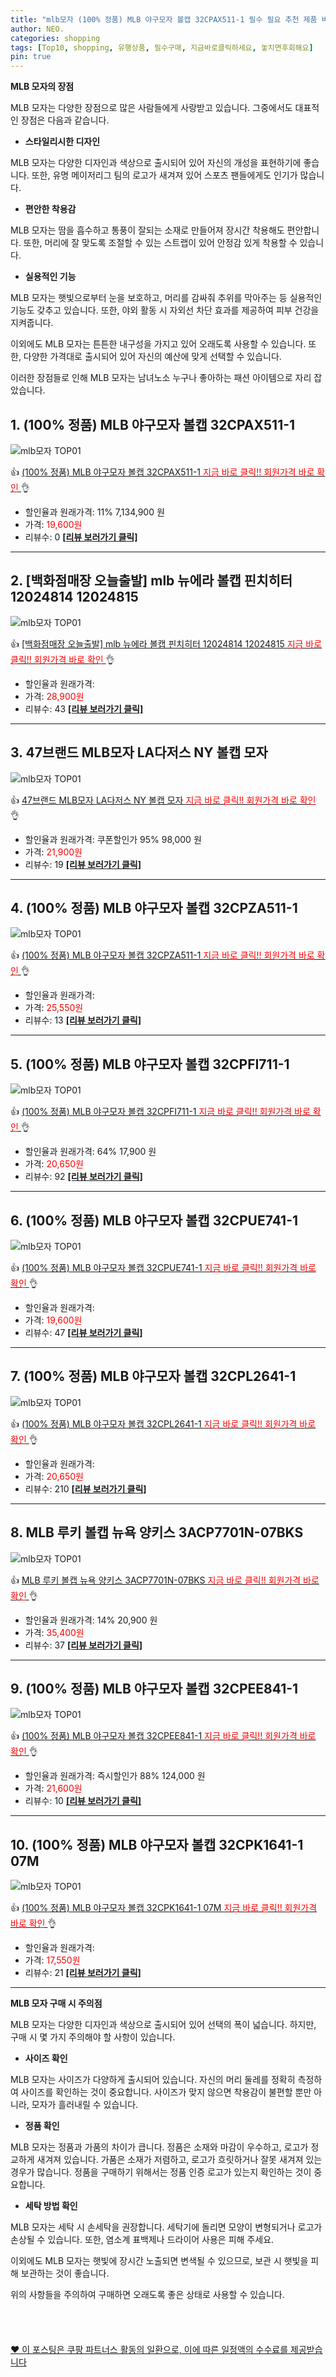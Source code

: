 ```yaml
---
title: "mlb모자 (100% 정품) MLB 야구모자 볼캡 32CPAX511-1 필수 필요 추천 제품 비교 최저 가격 비교 장점 구매 후기 구매평"
author: NEO.
categories: shopping
tags: [Top10, shopping, 유행상품, 필수구매, 지금바로클릭하세요, 놓치면후회해요]
pin: true
---
```

**MLB 모자의 장점**

MLB 모자는 다양한 장점으로 많은 사람들에게 사랑받고 있습니다. 그중에서도 대표적인 장점은 다음과 같습니다.

* **스타일리시한 디자인**

MLB 모자는 다양한 디자인과 색상으로 출시되어 있어 자신의 개성을 표현하기에 좋습니다. 또한, 유명 메이저리그 팀의 로고가 새겨져 있어 스포츠 팬들에게도 인기가 많습니다.

* **편안한 착용감**

MLB 모자는 땀을 흡수하고 통풍이 잘되는 소재로 만들어져 장시간 착용해도 편안합니다. 또한, 머리에 잘 맞도록 조절할 수 있는 스트랩이 있어 안정감 있게 착용할 수 있습니다.

* **실용적인 기능**

MLB 모자는 햇빛으로부터 눈을 보호하고, 머리를 감싸줘 추위를 막아주는 등 실용적인 기능도 갖추고 있습니다. 또한, 야외 활동 시 자외선 차단 효과를 제공하여 피부 건강을 지켜줍니다.

이외에도 MLB 모자는 튼튼한 내구성을 가지고 있어 오래도록 사용할 수 있습니다. 또한, 다양한 가격대로 출시되어 있어 자신의 예산에 맞게 선택할 수 있습니다.

이러한 장점들로 인해 MLB 모자는 남녀노소 누구나 좋아하는 패션 아이템으로 자리 잡았습니다.

   

## 1. (100% 정품) MLB 야구모자 볼캡 32CPAX511-1

![mlb모자 TOP01](https://thumbnail7.coupangcdn.com/thumbnails/remote/490x490ex/image/vendor_inventory/18c1/8a3381e63b849cb9adff9d5515b947734df6055cef3247274458961c6a52.jpg)


👍 [(100% 정품) MLB 야구모자 볼캡 32CPAX511-1 <font color=red> 지금 바로 클릭!! 회원가격 바로 확인 </font> ](https://link.coupang.com/re/AFFSDP?lptag=AF3617701&subid=GithubCoopas&pageKey=7729266338&traceid=V0-153&itemId=20765493311&vendorItemId=87835528472) 👌 


- 할인율과 원래가격: 11%  7,134,900   원
- 가격: <span style='color:red'>19,600원</span>
- 리뷰수: 0  [**[리뷰 보러가기 클릭]**](https://link.coupang.com/re/AFFSDP?lptag=AF3617701&subid=GithubCoopas&pageKey=7729266338&traceid=V0-153&itemId=20765493311&vendorItemId=87835528472)

---


   

## 2. [백화점매장 오늘출발] mlb 뉴에라 볼캡 핀치히터 12024814 12024815

![mlb모자 TOP01](https://thumbnail6.coupangcdn.com/thumbnails/remote/490x490ex/image/vendor_inventory/82ad/631440f6dcc38bf344141f849a79a1bea233697e6b830866e9ebe88e9b3f.jpg)


👍 [[백화점매장 오늘출발] mlb 뉴에라 볼캡 핀치히터 12024814 12024815 <font color=red> 지금 바로 클릭!! 회원가격 바로 확인 </font> ](https://link.coupang.com/re/AFFSDP?lptag=AF3617701&subid=GithubCoopas&pageKey=7350130278&traceid=V0-153&itemId=18912228885&vendorItemId=86039592157) 👌 


- 할인율과 원래가격: 
- 가격: <span style='color:red'>28,900원</span>
- 리뷰수: 43  [**[리뷰 보러가기 클릭]**](https://link.coupang.com/re/AFFSDP?lptag=AF3617701&subid=GithubCoopas&pageKey=7350130278&traceid=V0-153&itemId=18912228885&vendorItemId=86039592157)

---


   

## 3. 47브랜드 MLB모자 LA다저스 NY 볼캡 모자

![mlb모자 TOP01](https://thumbnail8.coupangcdn.com/thumbnails/remote/490x490ex/image/vendor_inventory/fddb/20fd2460528cadc7e249f41179270f9ecdc8b41bae8a30c3c741be999169.jpg)


👍 [47브랜드 MLB모자 LA다저스 NY 볼캡 모자 <font color=red> 지금 바로 클릭!! 회원가격 바로 확인 </font> ](https://link.coupang.com/re/AFFSDP?lptag=AF3617701&subid=GithubCoopas&pageKey=7405204807&traceid=V0-153&itemId=19175285127&vendorItemId=86293326282) 👌 


- 할인율과 원래가격: 쿠폰할인가 95%  98,000   원
- 가격: <span style='color:red'>21,900원</span>
- 리뷰수: 19  [**[리뷰 보러가기 클릭]**](https://link.coupang.com/re/AFFSDP?lptag=AF3617701&subid=GithubCoopas&pageKey=7405204807&traceid=V0-153&itemId=19175285127&vendorItemId=86293326282)

---


   

## 4. (100% 정품) MLB 야구모자 볼캡 32CPZA511-1

![mlb모자 TOP01](https://thumbnail6.coupangcdn.com/thumbnails/remote/490x490ex/image/vendor_inventory/a526/6de312a255e649d75490b5abe5f60b01f65959a78719a6a8d2763149af57.jpg)


👍 [(100% 정품) MLB 야구모자 볼캡 32CPZA511-1 <font color=red> 지금 바로 클릭!! 회원가격 바로 확인 </font> ](https://link.coupang.com/re/AFFSDP?lptag=AF3617701&subid=GithubCoopas&pageKey=7721964641&traceid=V0-153&itemId=20726920765&vendorItemId=87797613251) 👌 


- 할인율과 원래가격: 
- 가격: <span style='color:red'>25,550원</span>
- 리뷰수: 13  [**[리뷰 보러가기 클릭]**](https://link.coupang.com/re/AFFSDP?lptag=AF3617701&subid=GithubCoopas&pageKey=7721964641&traceid=V0-153&itemId=20726920765&vendorItemId=87797613251)

---


   

## 5. (100% 정품) MLB 야구모자 볼캡 32CPFI711-1

![mlb모자 TOP01](https://thumbnail6.coupangcdn.com/thumbnails/remote/490x490ex/image/vendor_inventory/6869/6bf79d9d78adf31e3d8a3980d479494e53e36827bfbeb64e869378442397.jpg)


👍 [(100% 정품) MLB 야구모자 볼캡 32CPFI711-1 <font color=red> 지금 바로 클릭!! 회원가격 바로 확인 </font> ](https://link.coupang.com/re/AFFSDP?lptag=AF3617701&subid=GithubCoopas&pageKey=7729291024&traceid=V0-153&itemId=20765615307&vendorItemId=87835649051) 👌 


- 할인율과 원래가격: 64%  17,900   원
- 가격: <span style='color:red'>20,650원</span>
- 리뷰수: 92  [**[리뷰 보러가기 클릭]**](https://link.coupang.com/re/AFFSDP?lptag=AF3617701&subid=GithubCoopas&pageKey=7729291024&traceid=V0-153&itemId=20765615307&vendorItemId=87835649051)

---


   

## 6. (100% 정품) MLB 야구모자 볼캡 32CPUE741-1

![mlb모자 TOP01](https://thumbnail8.coupangcdn.com/thumbnails/remote/490x490ex/image/vendor_inventory/6d73/b58a91f3a746bd3f85ca4f5a3744c78b22ed5557b090c4ca4978e84413f4.jpg)


👍 [(100% 정품) MLB 야구모자 볼캡 32CPUE741-1 <font color=red> 지금 바로 클릭!! 회원가격 바로 확인 </font> ](https://link.coupang.com/re/AFFSDP?lptag=AF3617701&subid=GithubCoopas&pageKey=7729287975&traceid=V0-153&itemId=20765601862&vendorItemId=87835635339) 👌 


- 할인율과 원래가격: 
- 가격: <span style='color:red'>19,600원</span>
- 리뷰수: 47  [**[리뷰 보러가기 클릭]**](https://link.coupang.com/re/AFFSDP?lptag=AF3617701&subid=GithubCoopas&pageKey=7729287975&traceid=V0-153&itemId=20765601862&vendorItemId=87835635339)

---


   

## 7. (100% 정품) MLB 야구모자 볼캡 32CPL2641-1

![mlb모자 TOP01](https://thumbnail8.coupangcdn.com/thumbnails/remote/490x490ex/image/vendor_inventory/4ce6/5d38da65f3a98790948230f2a5cdab8ae168ee4502bd559393151862c8b1.jpg)


👍 [(100% 정품) MLB 야구모자 볼캡 32CPL2641-1 <font color=red> 지금 바로 클릭!! 회원가격 바로 확인 </font> ](https://link.coupang.com/re/AFFSDP?lptag=AF3617701&subid=GithubCoopas&pageKey=7721960139&traceid=V0-153&itemId=20726900132&vendorItemId=87797640982) 👌 


- 할인율과 원래가격: 
- 가격: <span style='color:red'>20,650원</span>
- 리뷰수: 210  [**[리뷰 보러가기 클릭]**](https://link.coupang.com/re/AFFSDP?lptag=AF3617701&subid=GithubCoopas&pageKey=7721960139&traceid=V0-153&itemId=20726900132&vendorItemId=87797640982)

---


   

## 8. MLB 루키 볼캡 뉴욕 양키스 3ACP7701N-07BKS

![mlb모자 TOP01](https://thumbnail10.coupangcdn.com/thumbnails/remote/490x490ex/image/vendor_inventory/a8b7/2797184b5bd427f7b637956634d3789167814d756cea368eed5ad162e37c.jpg)


👍 [MLB 루키 볼캡 뉴욕 양키스 3ACP7701N-07BKS <font color=red> 지금 바로 클릭!! 회원가격 바로 확인 </font> ](https://link.coupang.com/re/AFFSDP?lptag=AF3617701&subid=GithubCoopas&pageKey=6475165724&traceid=V0-153&itemId=14150126303&vendorItemId=71183017543) 👌 


- 할인율과 원래가격: 14%  20,900   원
- 가격: <span style='color:red'>35,400원</span>
- 리뷰수: 37  [**[리뷰 보러가기 클릭]**](https://link.coupang.com/re/AFFSDP?lptag=AF3617701&subid=GithubCoopas&pageKey=6475165724&traceid=V0-153&itemId=14150126303&vendorItemId=71183017543)

---


   

## 9. (100% 정품) MLB 야구모자 볼캡 32CPEE841-1

![mlb모자 TOP01](https://thumbnail7.coupangcdn.com/thumbnails/remote/490x490ex/image/vendor_inventory/8abf/9ef86eb357b715a365d71cb0a2853a332a41fe355c43a3efc665fd698a99.jpg)


👍 [(100% 정품) MLB 야구모자 볼캡 32CPEE841-1 <font color=red> 지금 바로 클릭!! 회원가격 바로 확인 </font> ](https://link.coupang.com/re/AFFSDP?lptag=AF3617701&subid=GithubCoopas&pageKey=7729331394&traceid=V0-153&itemId=20765837238&vendorItemId=87835867917) 👌 


- 할인율과 원래가격: 즉시할인가 88%  124,000   원
- 가격: <span style='color:red'>21,600원</span>
- 리뷰수: 10  [**[리뷰 보러가기 클릭]**](https://link.coupang.com/re/AFFSDP?lptag=AF3617701&subid=GithubCoopas&pageKey=7729331394&traceid=V0-153&itemId=20765837238&vendorItemId=87835867917)

---


   

## 10. (100% 정품) MLB 야구모자 볼캡 32CPK1641-1 07M

![mlb모자 TOP01](https://thumbnail6.coupangcdn.com/thumbnails/remote/490x490ex/image/vendor_inventory/43e6/ca4e95c08bc87b0f5a3bf57206f18ea512c0e3bb433a2cf670f4f950919a.jpg)


👍 [(100% 정품) MLB 야구모자 볼캡 32CPK1641-1 07M <font color=red> 지금 바로 클릭!! 회원가격 바로 확인 </font> ](https://link.coupang.com/re/AFFSDP?lptag=AF3617701&subid=GithubCoopas&pageKey=7725739933&traceid=V0-153&itemId=20746543686&vendorItemId=87816905333) 👌 


- 할인율과 원래가격: 
- 가격: <span style='color:red'>17,550원</span>
- 리뷰수: 21  [**[리뷰 보러가기 클릭]**](https://link.coupang.com/re/AFFSDP?lptag=AF3617701&subid=GithubCoopas&pageKey=7725739933&traceid=V0-153&itemId=20746543686&vendorItemId=87816905333)

---
**MLB 모자 구매 시 주의점**

MLB 모자는 다양한 디자인과 색상으로 출시되어 있어 선택의 폭이 넓습니다. 하지만, 구매 시 몇 가지 주의해야 할 사항이 있습니다.

* **사이즈 확인**

MLB 모자는 사이즈가 다양하게 출시되어 있습니다. 자신의 머리 둘레를 정확히 측정하여 사이즈를 확인하는 것이 중요합니다. 사이즈가 맞지 않으면 착용감이 불편할 뿐만 아니라, 모자가 흘러내릴 수 있습니다.

* **정품 확인**

MLB 모자는 정품과 가품의 차이가 큽니다. 정품은 소재와 마감이 우수하고, 로고가 정교하게 새겨져 있습니다. 가품은 소재가 저렴하고, 로고가 흐릿하거나 잘못 새겨져 있는 경우가 많습니다. 정품을 구매하기 위해서는 정품 인증 로고가 있는지 확인하는 것이 중요합니다.

* **세탁 방법 확인**

MLB 모자는 세탁 시 손세탁을 권장합니다. 세탁기에 돌리면 모양이 변형되거나 로고가 손상될 수 있습니다. 또한, 염소계 표백제나 드라이어 사용은 피해 주세요.

이외에도 MLB 모자는 햇빛에 장시간 노출되면 변색될 수 있으므로, 보관 시 햇빛을 피해 보관하는 것이 좋습니다.

위의 사항들을 주의하여 구매하면 오래도록 좋은 상태로 사용할 수 있습니다.<br><br><br><br><br> [ ❤  이 포스팅은 쿠팡 파트너스 활동의 일환으로, 이에 따른 일정액의 수수료를 제공받습니다](https://link.coupang.com/a/bcEFyh)